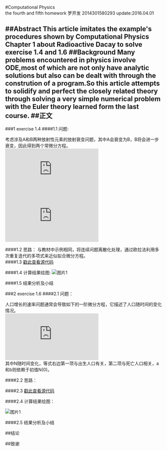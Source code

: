#Computational Physics<br/>the fourth and fifth homework
   罗开发  2014301580293  update:2016.04.01

##Abstract
   This article imitates the example's procedures shown by Computational Physics Chapter 1 about Radioactive Dacay to solve exercise 1.4 and 1.6
##Background
   Many problems encountered in physics involve ODE,most of which are not only have  analytic solutions but also can be dealt with through the constrution of a program.So this article attempts to solidify and perfect the closely related theory through solving a very simple numerical problem  with the Euler theory learned form the last course.
##正文
-----------------
###1 exercise 1.4
####1.1 问题:

考虑涉及A和B两种放射性元素的放射衰变问题，其中A会衰变为B，B将会进一步衰变，因此得到两个常微分方程。<br/>
  ![方程1](http://latex.codecogs.com/gif.latex?%5Cfrac%7BdN_A%7D%7Bdt%7D%3D-%5Cfrac%7BN_A%7D%7B%5Ctau%20_A%7D)<br/>
  ![方程2](http://latex.codecogs.com/gif.latex?%5Cfrac%7BdN_B%7D%7Bdt%7D%3D%5Cfrac%7BN_A%7D%7B%5Ctau%20_A%7D-%5Cfrac%7BN_B%7D%7B%5Ctau%20_B%7D)<br/>

####1.2 思路：
与教材中示例相同，将连续问题离散化处理，通过欧拉法利用多次重复迭代的多项式来近似拟合微分方程。<br/>
####1.3 [戳此查看源代码](https://github.com/luokaifa-whu/computationalphysics_N2014301580293/blob/master/Chapter_1-homework_4/the%20codes%20of%20exercise%201.4)


####1.4 计算结果绘图:
![图片1]()

####1.5 结果分析及小结

###2 exercise 1.6
####2.1 问题：

人口增长的速率问题通常会导致如下的一阶微分方程，它描述了人口随时间的变化情况。<br/>
![增长方程](http://latex.codecogs.com/gif.latex?%5Cfrac%7BdN%7D%7Bdt%7D%3DaN-bN%5E%7B2%7D)<br/>
其中N随时间变化，等式右边第一项与出生人口有关，第二项与死亡人口相关，a和b则依赖于初值N(0)。

####2.2 思路：

####2.3 [戳此查看源代码]()

####2.4 计算结果绘图：

![图片1]()

####2.5 结果分析及小结


##结论



##致谢
